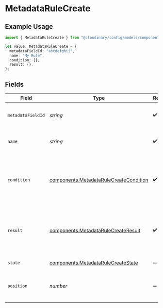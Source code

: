 # MetadataRuleCreate

## Example Usage

```typescript
import { MetadataRuleCreate } from "@cloudinary/config/models/components";

let value: MetadataRuleCreate = {
  metadataFieldId: "abcdefghij",
  name: "My Rule",
  condition: {},
  result: {},
};
```

## Fields

| Field                                                                                            | Type                                                                                             | Required                                                                                         | Description                                                                                      |
| ------------------------------------------------------------------------------------------------ | ------------------------------------------------------------------------------------------------ | ------------------------------------------------------------------------------------------------ | ------------------------------------------------------------------------------------------------ |
| `metadataFieldId`                                                                                | *string*                                                                                         | :heavy_check_mark:                                                                               | The ID of the metadata field this rule applies to.                                               |
| `name`                                                                                           | *string*                                                                                         | :heavy_check_mark:                                                                               | A descriptive name for the metadata rule.                                                        |
| `condition`                                                                                      | [components.MetadataRuleCreateCondition](../../models/components/metadatarulecreatecondition.md) | :heavy_check_mark:                                                                               | The condition that triggers this rule. Ensure it adheres to the metadata rule condition schema.  |
| `result`                                                                                         | [components.MetadataRuleCreateResult](../../models/components/metadatarulecreateresult.md)       | :heavy_check_mark:                                                                               | The result to apply when the condition is met, should adhere to the metadata rule result schema. |
| `state`                                                                                          | [components.MetadataRuleCreateState](../../models/components/metadatarulecreatestate.md)         | :heavy_minus_sign:                                                                               | The state of the rule.                                                                           |
| `position`                                                                                       | *number*                                                                                         | :heavy_minus_sign:                                                                               | The position/order of this rule relative to other rules.                                         |